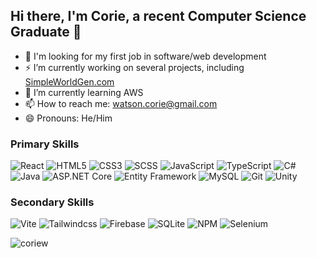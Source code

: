 ## Hi there, I'm Corie, a recent Computer Science Graduate 👋

- 🔭 I'm looking for my first job in software/web development
- ⚡ I’m currently working on several projects, including [SimpleWorldGen.com](https://github.com/CorieW/SimpleWorldGen.com)
- 🌱 I’m currently learning AWS
- 📫 How to reach me: watson.corie@gmail.com
- 😄 Pronouns: He/Him

<h3 align="left">Primary Skills</h3>
<p>
  <img alt="React" src="https://img.shields.io/badge/-React-999900?style=flat-square&logo=react&logoColor=white" />
  <img alt="HTML5" src="https://img.shields.io/badge/-HTML5-999900?style=flat-square&logo=html5&logoColor=white" />
  <img alt="CSS3" src="https://img.shields.io/badge/-CSS3-999900?style=flat-square&logo=css3&logoColor=white" />
  <img alt="SCSS" src="https://img.shields.io/badge/-SCSS-999900?style=flat-square&logo=scss&logoColor=white" />
  <img alt="JavaScript" src="https://img.shields.io/badge/-JavaScript-999900?style=flat-square&logo=javascript&logoColor=white" />
  <img alt="TypeScript" src="https://img.shields.io/badge/-TypeScript-999900?style=flat-square&logo=typescript&logoColor=white" />
  <img alt="C#" src="https://img.shields.io/badge/-csharp-FF0000?style=flat-square&logo=csharp&logoColor=white" />
  <img alt="Java" src="https://img.shields.io/badge/-java-FF0000?style=flat-square&logo=java&logoColor=white" />
  <img alt="ASP.NET Core" src="https://img.shields.io/badge/-ASP.NET Core-FF0000?style=flat-square&logo=asp.net&logoColor=white" />
  <img alt="Entity Framework" src="https://img.shields.io/badge/-Entity Framework-FF0000?style=flat-square&logo=entity_framework&logoColor=white" />
  <img alt="MySQL" src="https://img.shields.io/badge/-MySQL-0000FF?style=flat-square&logo=mysql&logoColor=white" />
  <img alt="Git" src="https://img.shields.io/badge/-Git-FF00FF?style=flat-square&logo=git&logoColor=white" />
  <img alt="Unity" src="https://img.shields.io/badge/-Unity-FF00FF?style=flat-square&logo=unity&logoColor=white" />
</p>

<h3 align="left">Secondary Skills</h3>
<p>
  <img alt="Vite" src="https://img.shields.io/badge/-Vite-999900?style=flat-square&logo=vite&logoColor=white" />
  <img alt="Tailwindcss" src="https://img.shields.io/badge/-Tailwind CSS-999900?style=flat-square&logo=tailwindcss&logoColor=white" />
  <img alt="Firebase" src="https://img.shields.io/badge/-Firebase-FF0000?style=flat-square&logo=firebase&logoColor=white" />
  <img alt="SQLite" src="https://img.shields.io/badge/-SQLite-0000FF?style=flat-square&logo=sqlite&logoColor=white" />
  <img alt="NPM" src="https://img.shields.io/badge/-NPM-FF00FF?style=flat-square&logo=npm&logoColor=white" />
  <img alt="Selenium" src="https://img.shields.io/badge/-Selenium-FF00FF?style=flat-square&logo=selenium&logoColor=white" />
</p>

<p><img align="center" src="https://github-readme-stats.vercel.app/api/top-langs?username=coriew&show_icons=true&locale=en&layout=compact" alt="coriew" /></p>
